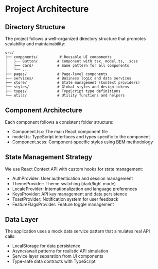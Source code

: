 # Project Architecture

## Directory Structure

The project follows a well-organized directory structure that promotes scalability and maintainability:

```
src/
├── components/          # Reusable UI components
│   ├── Button/         # Component with tsx, model.ts, .scss
│   ├── Card/           # Same pattern for all components
│   └── ...
├── pages/              # Page-level components
├── services/           # Business logic and data services
├── store/              # State management (Context providers)
├── styles/             # Global styles and design tokens
├── types/              # TypeScript type definitions
└── utils/              # Utility functions and helpers
```

## Component Architecture

Each component follows a consistent folder structure:

- Component.tsx: The main React component file
- model.ts: TypeScript interfaces and types specific to the component
- Component.scss: Component-specific styles using BEM methodology

## State Management Strategy

We use React Context API with custom hooks for state management:

- AuthProvider: User authentication and session management
- ThemeProvider: Theme switching (dark/light mode)
- LocaleProvider: Internationalization and language preferences
- KeysProvider: API key management and data persistence
- ToastProvider: Notification system for user feedback
- FeatureFlagsProvider: Feature toggle management

## Data Layer

The application uses a mock data service pattern that simulates real API calls:

- LocalStorage for data persistence
- Async/await patterns for realistic API simulation
- Service layer separation from UI components
- Type-safe data contracts with TypeScript


